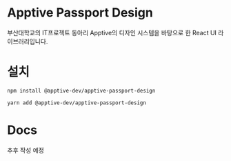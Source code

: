 # Apptive Passport Design

부산대학교의 IT프로젝트 동아리 Apptive의 디자인 시스템을 바탕으로 한 React UI 라이브러리입니다.

# 설치

```shell
npm install @apptive-dev/apptive-passport-design
```

```shell
yarn add @apptive-dev/apptive-passport-design
```

# Docs

추후 작성 예정

